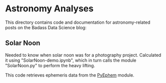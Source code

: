 # Astronomy Analyses

This directory contains code and documentation for astronomy-related posts on the Badass Data Science blog:

## Solar Noon

Needed to know when solar noon was for a photography project. Calculated it using "SolarNoon-demo.ipynb", which in turn calls the module "SolarNoon.py" to perform the heavy lifting.

This code retrieves ephemeris data from the [PyEphem](https://rhodesmill.org/pyephem) module.
